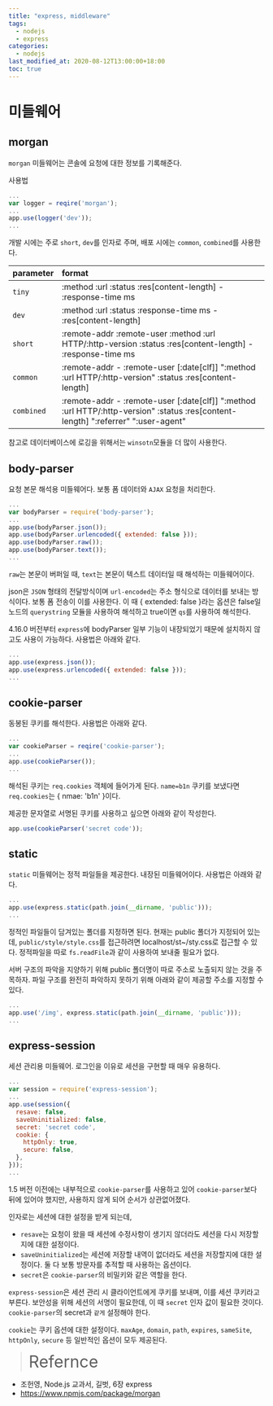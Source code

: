 ```yaml
---
title: "express, middleware"
tags:
  - nodejs
  - express
categories:
  - nodejs
last_modified_at: 2020-08-12T13:00:00+18:00
toc: true
---
```

<script type="text/javascript"
src="https://cdn.mathjax.org/mathjax/latest/MathJax.js?config=TeX-AMS_HTML">
</script>

# 미들웨어

## morgan

`morgan` 미들웨어는 콘솔에 요청에 대한 정보를 기록해준다.

사용법
```javascript
...
var logger = reqire('morgan');
...
app.use(logger('dev'));
...
```
개발 시에는 주로 `short`, `dev`를 인자로 주며,
배포 시에는 `common`, `combined`를 사용한다.

| parameter     |  format   |
| :------------- | :------------- |
| `tiny`       | :method :url :status :res[content-length] - :response-time ms       |
| `dev`       | :method :url :status :response-time ms - :res[content-length]       |
| `short`       | :remote-addr :remote-user :method :url HTTP/:http-version :status :res[content-length] - :response-time ms    |
| `common`       | :remote-addr - :remote-user [:date[clf]] ":method :url HTTP/:http-version" :status :res[content-length]       |
| `combined`       | :remote-addr - :remote-user [:date[clf]] ":method :url HTTP/:http-version" :status :res[content-length] ":referrer" ":user-agent"       |

참고로 데이터베이스에 로깅을 위해서는 `winsotn`모듈을 더 많이 사용한다.

## body-parser
요청 본문 해석용 미들웨어다. 보통 폼 데이터와 `AJAX` 요청을 처리한다.

```javascript
...
var bodyParser = require('body-parser');
...
app.use(bodyParser.json());
app.use(bodyParser.urlencoded({ extended: false }));
app.use(bodyParser.raw());
app.use(bodyParser.text());
...
```

`raw`는 본문이 버퍼일 때, `text`는 본문이 텍스트 데이터일 때 해석하는 미들웨어이다.

json은 `JSON` 형태의 전달방식이며 `url-encoded`는 주소 형식으로 데이터를 보내는 방식이다. 보통 폼 전송이 이를 사용한다.
이 때 { extended: false }라는 옵션은 false일 노드의 `querystring` 모듈을 사용하여 해석하고 true이면 `qs`를 사용하여 해석한다.

4.16.0 버전부터 `express`에 bodyParser 일부 기능이 내장되었기 때문에 설치하지 않고도 사용이 가능하다. 사용법은 아래와 같다.
```javascript
...
app.use(express.json());
app.use(express.urlencoded({ extended: false }));
...
```

## cookie-parser
동봉된 쿠키를 해석한다. 사용법은 아래와 같다.
```javascript
...
var cookieParser = reqire('cookie-parser');
...
app.use(cookieParser());
...
```

해석된 쿠키는 `req.cookies` 객체에 들어가게 된다.
`name=b1n` 쿠키를 보냈다면 `req.cookies`는 { nmae: 'b1n' }이다.

제공한 문자열로 서명된 쿠키를 사용하고 싶으면 아래와 같이 작성한다.
```javascript
app.use(cookieParser('secret code'));
```

## static
`static` 미들웨어는 정적 파일들을 제공한다.
내장된 미들웨어이다.
사용법은 아래와 같다.
```javascript
...
app.use(express.static(path.join(__dirname, 'public')));
...
```

정적인 파일들이 담겨있는 폴더를 지정하면 된다. 현재는 public 폴더가 지정되어 있는데, `public/style/style.css`를 접근하려면 localhost/st~/sty.css로 접근할 수 있다.
정적파일을 따로 `fs.readFile`과 같이 사용하여 보내줄 필요가 없다.

서버 구조의 파악을 지양하기 위해 public 폴더명이 따로 주소로 노출되지 않는 것을 주목하자.
파일 구조를 완전히 파악하지 못하기 위해 아래와 같이 제공할 주소를 지정할 수 있다.
```javascript
...
app.use('/img', express.static(path.join(__dirname, 'public')));
...
```

## express-session
세션 관리용 미들웨어.
로그인을 이유로 세션을 구현할 때 매우 유용하다.

```javascript
...
var session = require('express-session');
...
app.use(session({
  resave: false,
  saveUninitialized: false,
  secret: 'secret code',
  cookie: {
    httpOnly: true,
    secure: false,
  },
}));
...
```

1.5 버전 이전에는 내부적으로 `cookie-parser`를 사용하고 있어 `cookie-parser`보다 뒤에 있어야 했지만, 사용하지 않게 되어 순서가 상관없어졌다.

인자로는 세션에 대한 설정을 받게 되는데,
- `resave`는 요청이 왔을 때 세션에 수정사항이 생기지 않더라도 세션을 다시 저장할지에 대한 설정이다.
- `saveUninitialized`는 세션에 저장할 내역이 없더라도 세션을 저장할지에 대한 설정이다.
둘 다 보통 방문자를 추적할 때 사용하는 옵션이다.  
- `secret`은 `cookie-parser`의 비밀키와 같은 역할을 한다.

`express-session`은 세션 관리 시 클라이언트에게 쿠키를 보내며, 이를 세션 쿠키라고 부른다.
보안성을 위해 세션의 서명이 필요한데, 이 때 `secret` 인자 값이 필요한 것이다.
`cookie-parser`의 secret과 `같게` 설정해야 한다.

`cookie`는 쿠키 옵션에 대한 설정이다. `maxAge`, `domain`, `path`, `expires`, `sameSite`, `httpOnly`, `secure` 등 일반적인 옵션이 모두 제공된다.




><font size="6">Refernce</font>
- 조헌영, Node.js 교과서, 길벗, 6장 express<br>
- https://www.npmjs.com/package/morgan<br>
